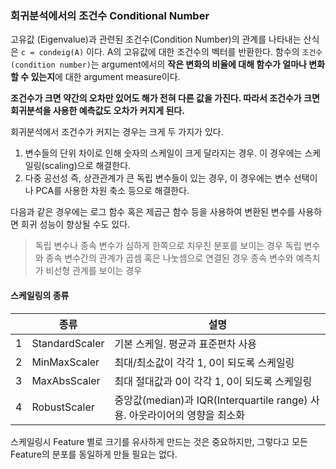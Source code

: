 ### 회귀분석에서의 조건수 Conditional Number

고유값 (Eigenvalue)과 관련된 조건수(Condition Number)의 관계를 나타내는 산식은 `c = condeig(A)` 이다.
A의 고유값에 대한 조건수의 벡터를 반환한다. 함수의 `조건수 (condition number)`는 argument에서의 **작은 변화의 비율에 대해 함수가 얼마나 변화할 수 있는지**에 대한 argument measure이다. 

**조건수가 크면 약간의 오차만 있어도 해가 전혀 다른 값을 가진다. 따라서 조건수가 크면 회귀분석을 사용한 예측값도 오차가 커지게 된다.**

회귀분석에서 조건수가 커지는 경우는 크게 두 가지가 있다.

1. 변수들의 단위 차이로 인해 숫자의 스케일이 크게 달라지는 경우. 이 경우에는 스케일링(scaling)으로 해결한다.
2. 다중 공선성 즉, 상관관계가 큰 독립 변수들이 있는 경우, 이 경우에는 변수 선택이나 PCA를 사용한 차원 축소 등으로 해결한다.

다음과 같은 경우에는 로그 함수 혹은 제곱근 함수 등을 사용하여 변환된 변수를 사용하면 회귀 성능이 향상될 수도 있다.

> 독립 변수나 종속 변수가 심하게 한쪽으로 치우친 분포를 보이는 경우 독립 변수와 종속 변수간의 관계가 곱셈 혹은 나눗셈으로 연결된 경우 종속 변수와 예측치가 비선형 관계를 보이는 경우



#### 스케일링의 종류

|      | 종류           | 설명                                                         |
| ---- | -------------- | ------------------------------------------------------------ |
| 1    | StandardScaler | 기본 스케일. 평균과 표준편차 사용                            |
| 2    | MinMaxScaler   | 최대/최소값이 각각 1, 0이 되도록 스케일링                    |
| 3    | MaxAbsScaler   | 최대 절대값과 0이 각각 1, 0이 되도록 스케일링                |
| 4    | RobustScaler   | 중앙값(median)과 IQR(Interquartile range) 사용. 아웃라이어의 영향을 최소화 |

스케일링시 Feature 별로 크기를 유사하게 만드는 것은 중요하지만, 그렇다고 모든 Feature의 분포를 동일하게 만들 필요는 없다.